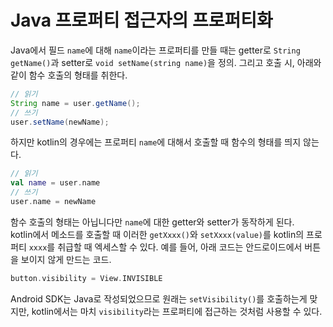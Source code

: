 # Java 프로퍼티 접근자의 프로퍼티화
Java에서 필드 `name`에 대해 `name`이라는 프로퍼티를 만들 때는 getter로 `String getName()`과 setter로 `void setName(string name)`을 정의. 그리고 호출 시, 아래와 같이 함수 호출의 형태를 취한다.
```java
// 읽기
String name = user.getName();
// 쓰기
user.setName(newName);
```
하지만 kotlin의 경우에는 프로퍼티 `name`에 대해서 호출할 때 함수의 형태를 띄지 않는다.
```kotlin
// 읽기
val name = user.name
// 쓰기
user.name = newName
```
함수 호출의 형태는 아닙니다만 `name`에 대한 getter와 setter가 동작하게 된다.<br>
kotlin에서 메소드를 호출할 때 이러한 `getXxxx()`와 `setXxxx(value)`를 kotlin의 프로퍼티 `xxxx`를 취급할 때 엑세스할 수 있다. 예를 들어, 아래 코드는 안드로이드에서 버튼을 보이지 않게 만드는 코드.
```kotlin
button.visibility = View.INVISIBLE
```
Android SDK는 Java로 작성되었으므로 원래는 `setVisibility()`를 호출하는게 맞지만, kotlin에서는 마치 `visibility`라는 프로퍼티에 접근하는 것처럼 사용할 수 있다.
